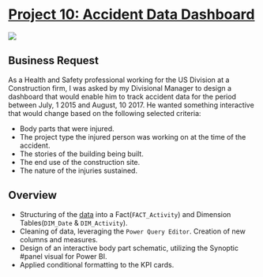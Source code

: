 # [Project 10: Accident Data Dashboard](https://app.powerbi.com/groups/me/reports/9f6f1294-b202-4591-83bd-62b0cab28d36/ReportSection?language=en-US)
![](https://images.unsplash.com/photo-1541888946425-d81bb19240f5?ixlib=rb-1.2.1&ixid=MnwxMjA3fDB8MHxwaG90by1wYWdlfHx8fGVufDB8fHx8&auto=format&fit=crop&w=1170&q=80)

## Business Request

As a Health and Safety professional working for the US Division at a Construction firm, I was asked by my Divisional Manager to design a dashboard that would enable him to track accident data for the period between July, 1 2015 and August, 10 2017. He wanted something interactive that would change based on the following selected criteria: 

- Body parts that were injured.
- The project type the injured person was working on at the time of the accident.
- The stories of the building being built.
- The end use of the construction site.
- The nature of the injuries sustained.

## Overview

- Structuring of the [data](https://github.com/davidgomezpr1/PowerBI_PersonalStepTracking/blob/Portfolio_Projects/StepTrackingNov21.xlsx) into a Fact(`FACT_Activity`) and Dimension Tables(`DIM_Date` & `DIM_Activity`).
- Cleaning of data, leveraging the `Power Query Editor`. Creation of new columns and measures.
- Design of an interactive body part schematic, utilizing the Synoptic #panel visual for Power BI.
- Applied conditional formatting to the KPI cards.
